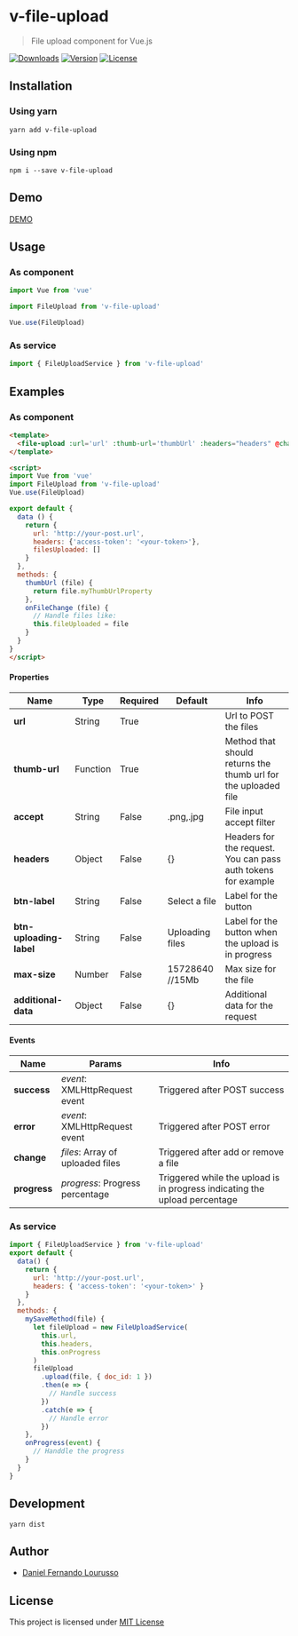 # v-file-upload

> File upload component for Vue.js

<p>
  <a href="https://www.npmjs.com/package/v-file-upload"><img src="https://img.shields.io/npm/dm/v-file-upload.svg" alt="Downloads"></a>
  <a href="https://www.npmjs.com/package/v-file-upload"><img src="https://img.shields.io/npm/v/v-file-upload.svg" alt="Version"></a>
  <a href="https://www.npmjs.com/package/v-file-upload"><img src="https://img.shields.io/npm/l/v-file-upload.svg" alt="License"></a>
</p>

## Installation

### Using yarn

`yarn add v-file-upload`

### Using npm

`npm i --save v-file-upload`

## Demo

[DEMO](http://dflourusso.github.io/v-file-upload)

## Usage

### As component

```js
import Vue from 'vue'

import FileUpload from 'v-file-upload'

Vue.use(FileUpload)
```

### As service

```js
import { FileUploadService } from 'v-file-upload'
```

## Examples

### As component

```html
<template>
  <file-upload :url='url' :thumb-url='thumbUrl' :headers="headers" @change="onFileChange"></file-upload>
</template>

<script>
import Vue from 'vue'
import FileUpload from 'v-file-upload'
Vue.use(FileUpload)

export default {
  data () {
    return {
      url: 'http://your-post.url',
      headers: {'access-token': '<your-token>'},
      filesUploaded: []
    }
  },
  methods: {
    thumbUrl (file) {
      return file.myThumbUrlProperty
    },
    onFileChange (file) {
      // Handle files like:
      this.fileUploaded = file
    }
  }
}
</script>
```

#### Properties

| Name                    | Type     | Required | Default         | Info                                                           |
| ----------------------- | -------- | -------- | --------------- | -------------------------------------------------------------- |
| **url**                 | String   | True     |                 | Url to POST the files                                          |
| **thumb-url**           | Function | True     |                 | Method that should returns the thumb url for the uploaded file |
| **accept**              | String   | False    | .png,.jpg       | File input accept filter                                       |
| **headers**             | Object   | False    | {}              | Headers for the request. You can pass auth tokens for example  |
| **btn-label**           | String   | False    | Select a file   | Label for the button                                           |
| **btn-uploading-label** | String   | False    | Uploading files | Label for the button when the upload is in progress            |
| **max-size**            | Number   | False    | 15728640 //15Mb | Max size for the file                                          |
| **additional-data**     | Object   | False    | {}              | Additional data for the request                                |

#### Events

| Name         | Params                           | Info                                                                       |
| ------------ | -------------------------------- | -------------------------------------------------------------------------- |
| **success**  | _event_: XMLHttpRequest event    | Triggered after POST success                                               |
| **error**    | _event_: XMLHttpRequest event    | Triggered after POST error                                                 |
| **change**   | _files_: Array of uploaded files | Triggered after add or remove a file                                       |
| **progress** | _progress_: Progress percentage  | Triggered while the upload is in progress indicating the upload percentage |

### As service

```js
import { FileUploadService } from 'v-file-upload'
export default {
  data() {
    return {
      url: 'http://your-post.url',
      headers: { 'access-token': '<your-token>' }
    }
  },
  methods: {
    mySaveMethod(file) {
      let fileUpload = new FileUploadService(
        this.url,
        this.headers,
        this.onProgress
      )
      fileUpload
        .upload(file, { doc_id: 1 })
        .then(e => {
          // Handle success
        })
        .catch(e => {
          // Handle error
        })
    },
    onProgress(event) {
      // Handdle the progress
    }
  }
}
```

## Development

`yarn dist`

## Author

* [Daniel Fernando Lourusso](http://dflourusso.com.br)

## License

This project is licensed under
[MIT License](http://en.wikipedia.org/wiki/MIT_License)

